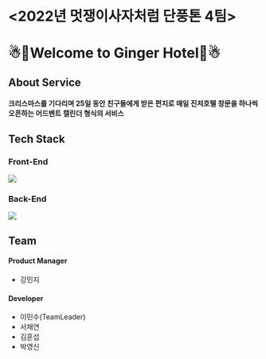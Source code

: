 # <2022년 멋쟁이사자처럼 단풍톤 4팀>
# ☃🎄Welcome to Ginger Hotel🎄☃


## About Service
#### 크리스마스를 기다리며 25일 동안 친구들에게 받은 편지로 매일 진저호텔 창문을 하나씩 오픈하는 어드벤트 캘린더 형식의 서비스


## Tech Stack
### Front-End
<img src="https://img.shields.io/badge/React-61DAFB?style=flat&logo=React&logoColor=white"/>

### Back-End
<img src="https://img.shields.io/badge/Firebase-FFCA28?style=flat-square&logo=firebase&logoColor=white"/>

## Team
#### Product Manager
* 강민지
#### Developer
* 이민수(TeamLeader)
* 서채연
* 김훈섭
* 박영신